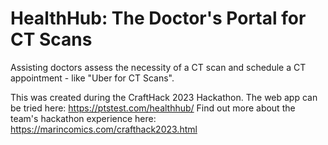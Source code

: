 # HealthHub: The Doctor's Portal for CT Scans
Assisting doctors assess the necessity of a CT scan and schedule a CT appointment - like "Uber for CT Scans".

This was created during the CraftHack 2023 Hackathon. The web app can be tried here: https://ptstest.com/healthhub/
Find out more about the team's hackathon experience here: https://marincomics.com/crafthack2023.html

